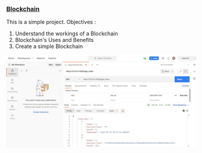 ### [Blockchain](https://github.com/TimothySilalahi/simple-blockchain)

This is a simple project.
Objectives :
1. Understand the workings of a Blockchain
2. Blockchain's Uses and Benefits
3. Create a simple Blockchain

![](https://github.com/TimothySilalahi/Portfolio/blob/main/images/Postman.png)
